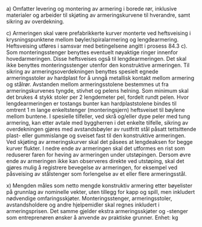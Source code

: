 a) Omfatter levering og montering av armering i borede rør, inklusive materialer og arbeider til skjøting av armeringskurvene til hverandre, samt sikring av overdekning.

c) Armeringen skal være prefabrikkerte kurver monterte ved heftsveising i krysningspunktene mellom bøyler/spiralarmering og lengdearmering. Heftsveising utføres i samsvar med betingelsene angitt i prosess 84.3 c). Som monteringsstenger benyttes eventuelt nøyaktige ringer innenfor hovedarmeringen. Disse heftsveises også til lengdearmeringen. Det skal ikke benyttes monteringsstenger utenfor den konstruktive armeringen.
Til sikring av armeringsoverdekningen benyttes spesielt egnede armeringsstoler av hardplast for å unngå metallisk kontakt mellom armering og stålrør. Avstanden mellom armeringsstolene bestemmes ut fra armeringskurvenes tyngde, stivhet og pelens helning. Som minimum skal det brukes 4 stykk stoler per 2 lengdemeter pel, fordelt rundt pelen.
Hvor lengdearmeringen er tostangs bunter kan hardplaststolene bindes til omtrent 1 m lange enkeltstenger (monteringsjern) heftsveiset til bøylene mellom buntene. I spesielle tilfeller, ved skrå og/eller dype peler med tung armering, kan etter avtale med byggherren i det enkelte tilfelle, sikring av overdekningen gjøres med avstandsbøyler av rustfritt stål påsatt tettsittende plast- eller gummislange og sveiset fast til den konstruktive armeringen.
Ved skjøting av armeringskurver skal det påsees at lengdeaksen for begge kurver flukter.
I nedre ende av armeringen skal det utformes en rist som reduserer faren for heving av armeringen under utstøpingen. Dersom øvre ende av armeringen ikke kan observeres direkte ved utstøping, skal det gjøres mulig å registrere bevegelse av armeringen, for eksempel ved påsveising av stålstenger som forlengelse av et eller flere armeringsstål.

x) Mengden måles som netto mengde konstruktiv armering etter bøyelister på grunnlag av nominelle vekter, uten tillegg for kapp og spill, men inkludert nødvendige omfaringsskjøter. Monteringsstenger, armeringsstoler, avstandsholdere og andre hjelpemidler skal regnes inkludert i armeringsprisen. Det samme gjelder ekstra armeringsskjøter og -stenger som entreprenøren ønsker å anvende av praktiske grunner. Enhet: kg

